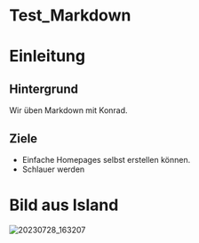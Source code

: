 # Test_Markdown
# Einleitung
## Hintergrund
Wir üben Markdown mit Konrad.
## Ziele
* Einfache Homepages selbst erstellen können.
* Schlauer werden
# Bild aus Island
![20230728_163207](https://github.com/FranziskaJahn/Test_Markdown/assets/23310406/3ceea0a6-8621-4734-9271-b03a271328f1)
